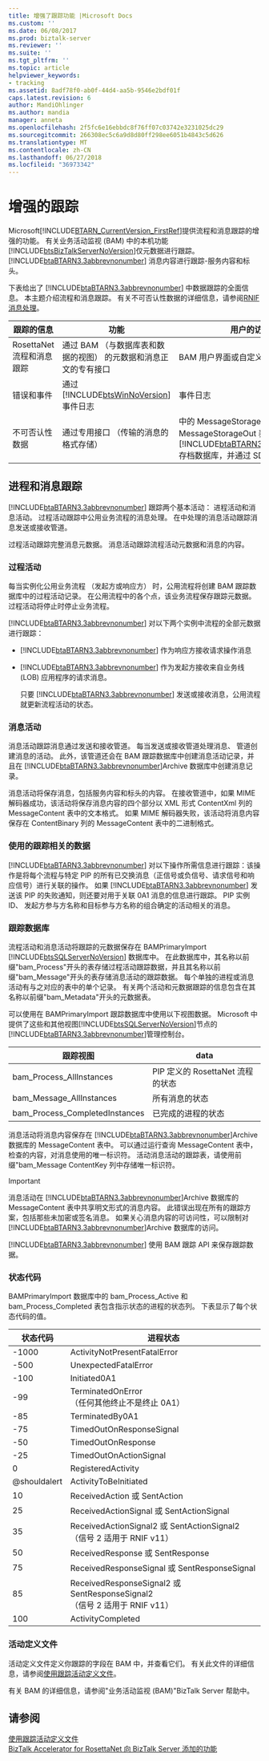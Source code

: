 ```yaml
---
title: 增强了跟踪功能 |Microsoft Docs
ms.custom: ''
ms.date: 06/08/2017
ms.prod: biztalk-server
ms.reviewer: ''
ms.suite: ''
ms.tgt_pltfrm: ''
ms.topic: article
helpviewer_keywords:
- tracking
ms.assetid: 8adf78f0-ab0f-44d4-aa5b-9546e2bdf01f
caps.latest.revision: 6
author: MandiOhlinger
ms.author: mandia
manager: anneta
ms.openlocfilehash: 2f5fc6e16ebbdc8f76ff07c03742e3231025dc29
ms.sourcegitcommit: 266308ec5c6a9d8d80ff298ee6051b4843c5d626
ms.translationtype: MT
ms.contentlocale: zh-CN
ms.lasthandoff: 06/27/2018
ms.locfileid: "36973342"
---
```

# <a name="enhanced-tracking"></a>增强的跟踪
Microsoft[!INCLUDE[BTARN_CurrentVersion_FirstRef](../../includes/btarn-currentversion-firstref-md.md)]提供流程和消息跟踪的增强的功能。 有关业务活动监视 (BAM) 中的本机功能[!INCLUDE[btsBizTalkServerNoVersion](../../includes/btsbiztalkservernoversion-md.md)]仅元数据进行跟踪。 [!INCLUDE[btaBTARN3.3abbrevnonumber](../../includes/btabtarn3-3abbrevnonumber-md.md)] 消息内容进行跟踪-服务内容和标头。  

 下表给出了 [!INCLUDE[btaBTARN3.3abbrevnonumber](../../includes/btabtarn3-3abbrevnonumber-md.md)] 中数据跟踪的全面信息。 本主题介绍流程和消息跟踪。 有关不可否认性数据的详细信息，请参阅[RNIF 消息处理](../../adapters-and-accelerators/accelerator-rosettanet/rnif-message-processing.md)。  


|           跟踪的信息           |                                                        功能                                                        |                                                                                   用户的访问权限                                                                                   |
|-----------------------------------------|-----------------------------------------------------------------------------------------------------------------------|---------------------------------------------------------------------------------------------------------------------------------------------------------------------------------|
| RosettaNet 流程和消息跟踪 | 通过 BAM （与数据库表和数据的视图） 的元数据和消息正文的专有接口 |                                                                   BAM 用户界面或自定义用户界面                                                                   |
|            错误和事件            |                通过[!INCLUDE[btsWinNoVersion](../../includes/btswinnoversion-md.md)]事件日志                |                                                                                    事件日志                                                                                    |
|          不可否认性数据           |                         通过专用接口 （传输的消息的格式存储）                          | 中的 MessageStorageIn 和 MessageStorageOut 表[!INCLUDE[btaBTARN3.3abbrevnonumber](../../includes/btabtarn3-3abbrevnonumber-md.md)]存档数据库，并通过 SDK |

## <a name="process-and-message-tracking"></a>进程和消息跟踪  
 [!INCLUDE[btaBTARN3.3abbrevnonumber](../../includes/btabtarn3-3abbrevnonumber-md.md)] 跟踪两个基本活动： 进程活动和消息活动。 过程活动跟踪中公用业务流程的消息处理。 在中处理的消息活动跟踪消息发送或接收管道。  

 过程活动跟踪完整消息元数据。 消息活动跟踪流程活动元数据和消息的内容。  

### <a name="process-activity"></a>过程活动  
 每当实例化公用业务流程 （发起方或响应方） 时，公用流程将创建 BAM 跟踪数据库中的过程活动记录。 在公用流程中的各个点，该业务流程保存跟踪元数据。 过程活动将停止时停止业务流程。  

 [!INCLUDE[btaBTARN3.3abbrevnonumber](../../includes/btabtarn3-3abbrevnonumber-md.md)] 对以下两个实例中流程的全部元数据进行跟踪：  

- [!INCLUDE[btaBTARN3.3abbrevnonumber](../../includes/btabtarn3-3abbrevnonumber-md.md)] 作为响应方接收请求操作消息  

- [!INCLUDE[btaBTARN3.3abbrevnonumber](../../includes/btabtarn3-3abbrevnonumber-md.md)] 作为发起方接收来自业务线 (LOB) 应用程序的请求消息。  

  只要 [!INCLUDE[btaBTARN3.3abbrevnonumber](../../includes/btabtarn3-3abbrevnonumber-md.md)] 发送或接收消息，公用流程就更新流程活动的状态。  

### <a name="message-activity"></a>消息活动  
 消息活动跟踪消息通过发送和接收管道。 每当发送或接收管道处理消息、 管道创建消息的活动。 此外，该管道还会在 BAM 跟踪数据库中创建消息活动记录，并且在 [!INCLUDE[btaBTARN3.3abbrevnonumber](../../includes/btabtarn3-3abbrevnonumber-md.md)]Archive 数据库中创建消息记录。  

 消息活动将保存消息，包括服务内容和标头的内容。 在接收管道中，如果 MIME 解码器成功，该活动将保存消息内容的四个部分以 XML 形式 ContentXml 列的 MessageContent 表中的文本格式。 如果 MIME 解码器失败，该活动将消息内容保存在 ContentBinary 列的 MessageContent 表中的二进制格式。  

### <a name="use-of-tracking-data-in-correlation"></a>使用的跟踪相关的数据  
 [!INCLUDE[btaBTARN3.3abbrevnonumber](../../includes/btabtarn3-3abbrevnonumber-md.md)] 对以下操作所需信息进行跟踪：该操作是将每个流程与特定 PIP 的所有已交换消息（正信号或负信号、请求信号和响应信号）进行关联的操作。 如果 [!INCLUDE[btaBTARN3.3abbrevnonumber](../../includes/btabtarn3-3abbrevnonumber-md.md)] 发送该 PIP 的失败通知，则还要对用于关联 0A1 消息的信息进行跟踪。 PIP 实例 ID、 发起方参与方名称和目标参与方名称的组合确定的活动相关的消息。  

### <a name="tracking-databases"></a>跟踪数据库  
 流程活动和消息活动将跟踪的元数据保存在 BAMPrimaryImport [!INCLUDE[btsSQLServerNoVersion](../../includes/btssqlservernoversion-md.md)] 数据库中。 在此数据库中，其名称以前缀"bam_Process"开头的表存储过程活动跟踪数据，并且其名称以前缀"bam_Message"开头的表存储消息活动的跟踪数据。 每个单独的进程或消息活动有与之对应的表中的单个记录。 有关两个活动和元数据跟踪的信息包含在其名称以前缀"bam_Metadata"开头的元数据表。  

 可以使用在 BAMPrimaryImport 跟踪数据库中使用以下视图数据。 Microsoft 中提供了这些和其他视图[!INCLUDE[btsSQLServerNoVersion](../../includes/btssqlservernoversion-md.md)]节点的[!INCLUDE[btaBTARN3.3abbrevnonumber](../../includes/btabtarn3-3abbrevnonumber-md.md)]管理控制台。  

|跟踪视图|data|  
|-------------------|----------|  
|bam_Process_AllInstances|PIP 定义的 RosettaNet 流程的状态|  
|bam_Message_AllInstances|所有消息的状态|  
|bam_Process_CompletedInstances|已完成的进程的状态|  

 消息活动将消息内容保存在 [!INCLUDE[btaBTARN3.3abbrevnonumber](../../includes/btabtarn3-3abbrevnonumber-md.md)]Archive 数据库的 MessageContent 表中。 可以通过运行查询 MessageContent 表中，检查的内容，对消息使用的唯一标识符。 活动消息活动的跟踪表，请使用前缀"bam_Message ContentKey 列中存储唯一标识符。  

> [!IMPORTANT]
>  消息活动在 [!INCLUDE[btaBTARN3.3abbrevnonumber](../../includes/btabtarn3-3abbrevnonumber-md.md)]Archive 数据库的 MessageContent 表中共享明文形式的消息内容。 此错误出现在所有的跟踪方案，包括那些未加密或签名消息。 如果关心消息内容的可访问性，可以限制对 [!INCLUDE[btaBTARN3.3abbrevnonumber](../../includes/btabtarn3-3abbrevnonumber-md.md)]Archive 数据库的访问。  

 [!INCLUDE[btaBTARN3.3abbrevnonumber](../../includes/btabtarn3-3abbrevnonumber-md.md)] 使用 BAM 跟踪 API 来保存跟踪数据。  

### <a name="status-codes"></a>状态代码  
 BAMPrimaryImport 数据库中的 bam_Process_Active 和 bam_Process_Completed 表包含指示状态的进程的状态列。 下表显示了每个状态代码的值。  

|状态代码|进程状态|  
|-----------------|-------------------|  
|-1000|ActivityNotPresentFatalError|  
|-500|UnexpectedFatalError|  
|-100|Initiated0A1|  
|-99|TerminatedOnError<br /> （任何其他终止不是终止 0A1）|  
|-85|TerminatedBy0A1|  
|-75|TimedOutOnResponseSignal|  
|-50|TimedOutOnResponse|  
|-25|TimedOutOnActionSignal|  
|0|RegisteredActivity|  
|@shouldalert|ActivityToBeInitiated|  
|10|ReceivedAction 或 SentAction|  
|25|ReceivedActionSignal 或 SentActionSignal|  
|35|ReceivedActionSignal2 或 SentActionSignal2<br /> （信号 2 适用于 RNIF v11）|  
|50|ReceivedResponse 或 SentResponse|  
|75|ReceivedResponseSignal 或 SentResponseSignal|  
|85|ReceivedResponseSignal2 或 SentResponseSignal2<br /> （信号 2 适用于 RNIF v11）|  
|100|ActivityCompleted|  

### <a name="activity-definition-file"></a>活动定义文件  
 活动定义文件定义你跟踪的字段在 BAM 中，并查看它们。 有关此文件的详细信息，请参阅[使用跟踪活动定义文件](../../adapters-and-accelerators/accelerator-rosettanet/working-with-the-tracking-activity-definition-file.md)。  

 有关 BAM 的详细信息，请参阅"业务活动监视 (BAM)"BizTalk Server 帮助中。  

## <a name="see-also"></a>请参阅  
 [使用跟踪活动定义文件](../../adapters-and-accelerators/accelerator-rosettanet/working-with-the-tracking-activity-definition-file.md)   
 [BizTalk Accelerator for RosettaNet 向 BizTalk Server 添加的功能](../../adapters-and-accelerators/accelerator-rosettanet/what-biztalk-accelerator-for-rosettanet-adds-to-biztalk-server.md)